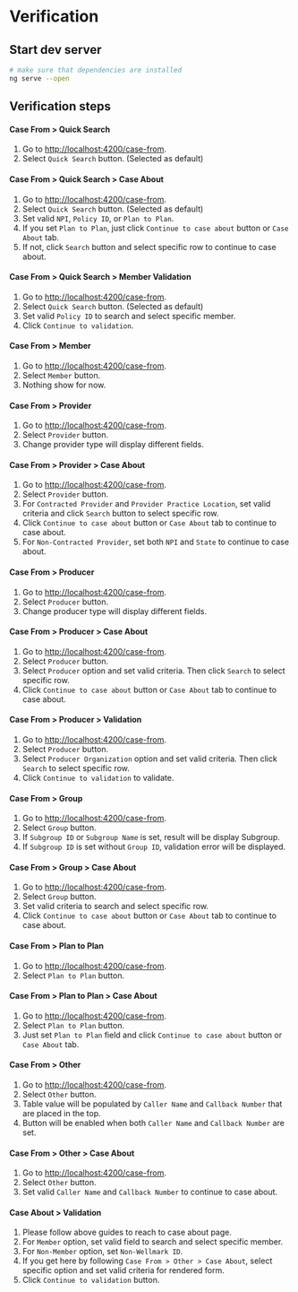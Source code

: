 # Verification

## Start dev server

```bash
# make sure that dependencies are installed
ng serve --open
```

## Verification steps

#### Case From > Quick Search

1. Go to [http://localhost:4200/case-from](http://localhost:4200/case-from).
1. Select `Quick Search` button. (Selected as default)

#### Case From > Quick Search > Case About

1. Go to [http://localhost:4200/case-from](http://localhost:4200/case-from).
1. Select `Quick Search` button. (Selected as default)
1. Set valid `NPI`, `Policy ID`, or `Plan to Plan`.
1. If you set `Plan to Plan`, just click `Continue to case about` button or `Case About` tab.
1. If not, click `Search` button and select specific row to continue to case about.

#### Case From > Quick Search > Member Validation

1. Go to [http://localhost:4200/case-from](http://localhost:4200/case-from).
1. Select `Quick Search` button. (Selected as default)
1. Set valid `Policy ID` to search and select specific member.
1. Click `Continue to validation`.

#### Case From > Member

1. Go to [http://localhost:4200/case-from](http://localhost:4200/case-from).
1. Select `Member` button.
1. Nothing show for now.

#### Case From > Provider

1. Go to [http://localhost:4200/case-from](http://localhost:4200/case-from).
1. Select `Provider` button.
1. Change provider type will display different fields.

#### Case From > Provider > Case About

1. Go to [http://localhost:4200/case-from](http://localhost:4200/case-from).
1. Select `Provider` button.
1. For `Contracted Provider` and `Provider Practice Location`, set valid criteria and click `Search` button to select specific row.
1. Click `Continue to case about` button or `Case About` tab to continue to case about.
1. For `Non-Contracted Provider`, set both `NPI` and `State` to continue to case about.

#### Case From > Producer

1. Go to [http://localhost:4200/case-from](http://localhost:4200/case-from).
1. Select `Producer` button.
1. Change producer type will display different fields.

#### Case From > Producer > Case About

1. Go to [http://localhost:4200/case-from](http://localhost:4200/case-from).
1. Select `Producer` button.
1. Select `Producer` option and set valid criteria. Then click `Search` to select specific row.
1. Click `Continue to case about` button or `Case About` tab to continue to case about. 

#### Case From > Producer > Validation

1. Go to [http://localhost:4200/case-from](http://localhost:4200/case-from).
1. Select `Producer` button.
1. Select `Producer Organization` option and set valid criteria. Then click `Search` to select specific row.
1. Click `Continue to validation` to validate.

#### Case From > Group

1. Go to [http://localhost:4200/case-from](http://localhost:4200/case-from).
1. Select `Group` button.
1. If `Subgroup ID` or `Subgroup Name` is set, result will be display Subgroup.
1. If `Subgroup ID` is set without `Group ID`, validation error will be displayed.

#### Case From > Group > Case About

1. Go to [http://localhost:4200/case-from](http://localhost:4200/case-from).
1. Select `Group` button.
1. Set valid criteria to search and select specific row.
1. Click `Continue to case about` button or `Case About` tab to continue to case about. 

#### Case From > Plan to Plan

1. Go to [http://localhost:4200/case-from](http://localhost:4200/case-from).
1. Select `Plan to Plan` button.

#### Case From > Plan to Plan > Case About

1. Go to [http://localhost:4200/case-from](http://localhost:4200/case-from).
1. Select `Plan to Plan` button.
1. Just set `Plan to Plan` field and click `Continue to case about` button or `Case About` tab.

#### Case From > Other

1. Go to [http://localhost:4200/case-from](http://localhost:4200/case-from).
1. Select `Other` button.
1. Table value will be populated by `Caller Name` and `Callback Number` that are placed in the top.
1. Button will be enabled when both `Caller Name` and `Callback Number` are set.

#### Case From > Other > Case About

1. Go to [http://localhost:4200/case-from](http://localhost:4200/case-from).
1. Select `Other` button.
1. Set valid `Caller Name` and `Callback Number` to continue to case about.

#### Case About > Validation

1. Please follow above guides to reach to case about page.
1. For `Member` option, set valid field to search and select specific member.
1. For `Non-Member` option, set `Non-Wellmark ID`.
1. If you get here by following `Case From > Other > Case About`, select specific option and set valid criteria for rendered form.
1. Click `Continue to validation` button.

